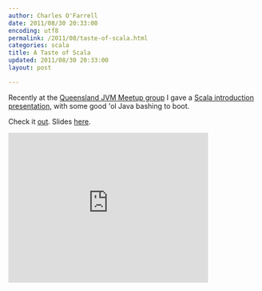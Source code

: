 ```yaml
---
author: Charles O'Farrell
date: 2011/08/30 20:33:00
encoding: utf8
permalink: /2011/08/taste-of-scala.html
categories: scala
title: A Taste of Scala
updated: 2011/08/30 20:33:00
layout: post

---
```


Recently at the [Queensland JVM Meetup group](<http://www.meetup.com/qldjvm/>)
I gave a [Scala introduction presentation](http://www.meetup.com/qldjvm/events/26374761/>),
with some good 'ol Java bashing to boot.

Check it [out][out]. Slides [here](http://blog.charleso.org/scala-talk/>).

[out]: http://vimeo.com/groups/qldjvm/videos/28291058

<iframe
    src="http://player.vimeo.com/video/28291058?title=0&amp;byline=0&amp;portrait=0" 
    width="400" height="300" frameborder="0">
</iframe>
